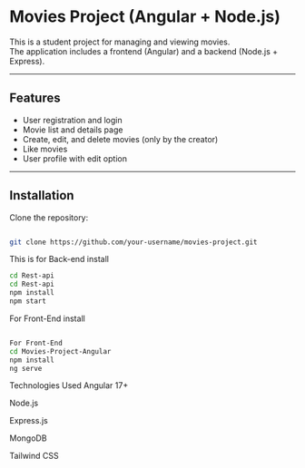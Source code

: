 # Movies Project (Angular + Node.js)

This is a student project for managing and viewing movies.  
The application includes a frontend (Angular) and a backend (Node.js + Express).  

---

## Features
- User registration and login
- Movie list and details page
- Create, edit, and delete movies (only by the creator)
- Like movies
- User profile with edit option

---

## Installation

Clone the repository:


```bash

git clone https://github.com/your-username/movies-project.git
```

This is for Back-end install
```bash
cd Rest-api
cd Rest-api
npm install
npm start
```
For Front-End install
```bash

For Front-End 
cd Movies-Project-Angular
npm install
ng serve
```



Technologies Used
Angular 17+

Node.js

Express.js

MongoDB

Tailwind CSS
